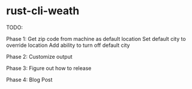 # rust-cli-weath

TODO:

Phase 1:
Get zip code from machine as default location
Set default city to override location
Add ability to turn off default city

Phase 2: 
Customize output

Phase 3:
Figure out how to release

Phase 4: 
Blog Post
